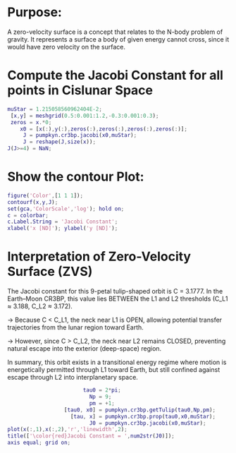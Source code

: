 
# Purpose:

A zero\-velocity surface is a concept that relates to the N\-body problem of gravity. It represents a surface a body of given energy cannot cross, since it would have zero velocity on the surface.

# Compute the Jacobi Constant for all points in Cislunar Space
```matlab
muStar = 1.215058560962404E-2;
 [x,y] = meshgrid(0.5:0.001:1.2,-0.3:0.001:0.3);
 zeros = x.*0;
    x0 = [x(:),y(:),zeros(:),zeros(:),zeros(:),zeros(:)];
     J = pumpkyn.cr3bp.jacobi(x0,muStar);
     J = reshape(J,size(x));
J(J>=4) = NaN;
```
# Show the contour Plot:
```matlab
figure('Color',[1 1 1]);
contourf(x,y,J);
set(gca,'ColorScale','log'); hold on;
c = colorbar;
c.Label.String = 'Jacobi Constant';
xlabel('x [ND]'); ylabel('y [ND]');
```
# Interpretation of Zero\-Velocity Surface (ZVS)

The Jacobi constant for this 9\-petal tulip\-shaped orbit is C = 3.1777. In the Earth–Moon CR3BP, this value lies BETWEEN the L1 and L2 thresholds (C\_L1 ≈ 3.188, C\_L2 ≈ 3.172).


→ Because C < C\_L1, the neck near L1 is OPEN, allowing potential transfer trajectories from the lunar region toward Earth.


→ However, since C > C\_L2, the neck near L2 remains CLOSED, preventing natural escape into the exterior (deep\-space) region.


In summary, this orbit exists in a transitional energy regime where motion is energetically permitted through L1 toward Earth, but still confined against escape through L2 into interplanetary space.

```matlab
                        tau0 = 2*pi;
                          Np = 9;
                          pm = +1;
                  [tau0, x0] = pumpkyn.cr3bp.getTulip(tau0,Np,pm);
                    [tau, x] = pumpkyn.cr3bp.prop(tau0,x0,muStar);
                          J0 = pumpkyn.cr3bp.jacobi(x0,muStar);
plot(x(:,1),x(:,2),'r','linewidth',2);
title(['\color{red}Jacobi Constant = ',num2str(J0)]);
axis equal; grid on;                          

                   
```
